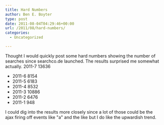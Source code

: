 ```yaml
---
title: Hard Numbers
author: Ben E. Boyter
type: post
date: 2011-08-04T04:29:46+00:00
url: /2011/08/hard-numbers/
categories:
  - Uncategorized

---
```

Thought I would quickly post some hard numbers showing the number of searches since searchco.de launched. The results surprised me somewhat actually. 2011-7 13636

  * 2011-6 8154
  * 2011-5 6183
  * 2011-4 8532
  * 2011-3 10886
  * 2011-2 6476
  * 2011-1 948

I could dig into the results more closely since a lot of those could be the ajax firing off events like "a" and the like but I do like the upwardish trend.